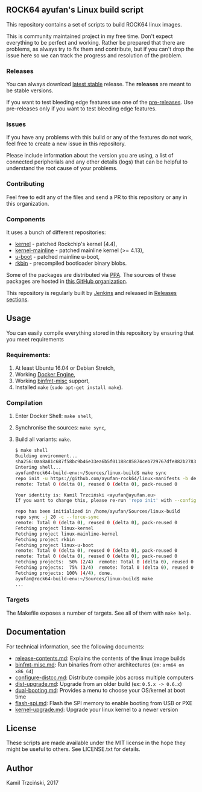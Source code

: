 ## ROCK64 ayufan's Linux build script

This repository contains a set of scripts to build ROCK64 linux images.

This is community maintained project in my free time. Don't expect everything to be perfect and working. Rather be prepared that there are problems, as always try to fix them and contribute, but if you can't drop the issue here so we can track the progress and resolution of the problem.

### Releases

You can always download [latest stable](https://github.com/ayufan-rock64/linux-build/releases/latest) release. The **releases** are meant to be stable versions.

If you want to test bleeding edge features use one of the [pre-releases](https://github.com/ayufan-rock64/linux-build/releases).
Use pre-releases only if you want to test bleeding edge features.

### Issues

If you have any problems with this build or any of the features do not work, feel free to create a new issue in this repository.

Please include information about the version you are using, a list of connected peripherials and any other details (logs) that can be helpful to understand the root cause of your problems.

### Contributing

Feel free to edit any of the files and send a PR to this repository or any in this organization.

### Components

It uses a bunch of different repositories:
- [kernel](https://github.com/ayufan-rock64/linux-kernel) - patched Rockchip's kernel (4.4),
- [kernel-mainline](https://github.com/ayufan-rock64/linux-mainline-kernel) - patched mainline kernel (>= 4.13),
- [u-boot](https://github.com/ayufan-rock64/linux-u-boot) - patched mainline u-boot,
- [rkbin](https://github.com/ayufan-rock64/rkbin) - precompiled bootloader binary blobs.

Some of the packages are distributed via [PPA](https://launchpad.net/~ayufan/+archive/ubuntu/rock64-ppa/).
The sources of these packages are hosted in [this GitHub organization](https://github.com/ayufan-rock64).

This repository is regularly built by [Jenkins](https://jenkins.ayufan.eu/job/linux-build-rock-64/) and released in [Releases sections](https://github.com/ayufan-rock64/linux-build/releases).

## Usage

You can easily compile everything stored in this repository by ensuring that you meet requirements

### Requirements:

1. At least Ubuntu 16.04 or Debian Stretch,
1. Working [Docker Engine](https://docs.docker.com/engine/installation/),
1. Working [binfmt-misc](recipes/binfmt-misc.md) support,
1. Installed `make` (`sudo apt-get install make`).

### Compilation

1. Enter Docker Shell: `make shell`,
1. Synchronise the sources: `make sync`,
1. Build all variants: `make`.

    ```bash
    $ make shell
    Building environment...
    sha256:0aa8a81c687f58bc9b46e33ea6b5f01188c85874ceb729767dfe882b2783abd2
    Entering shell...
    ayufan@rock64-build-env:~/Sources/linux-build$ make sync
    repo init -u https://github.com/ayufan-rock64/linux-manifests -b default --depth=1 --no-clone-bundle
    remote: Total 0 (delta 0), reused 0 (delta 0), pack-reused 0

    Your identity is: Kamil Trzciński <ayufan@ayufan.eu>
    If you want to change this, please re-run 'repo init' with --config-name

    repo has been initialized in /home/ayufan/Sources/linux-build
    repo sync -j 20 -c --force-sync
    remote: Total 0 (delta 0), reused 0 (delta 0), pack-reused 0
    Fetching project linux-kernel
    Fetching project linux-mainline-kernel
    Fetching project rkbin
    Fetching project linux-u-boot
    remote: Total 0 (delta 0), reused 0 (delta 0), pack-reused 0
    remote: Total 0 (delta 0), reused 0 (delta 0), pack-reused 0
    Fetching projects:  50% (2/4)  remote: Total 0 (delta 0), reused 0 (delta 0), pack-reused 0
    Fetching projects:  75% (3/4)  remote: Total 0 (delta 0), reused 0 (delta 0), pack-reused 0
    Fetching projects: 100% (4/4), done.
    ayufan@rock64-build-env:~/Sources/linux-build$ make
    ...
    ```

### Targets

The Makefile exposes a number of targets.
See all of them with `make help`.

## Documentation

For technical information, see the following documents:

  * [release-contents.md](recipes/release-contents.md): Explains the contents of the linux image builds
  * [binfmt-misc.md](recipes/binfmt-misc.md): Run binaries from other architectures (ex: `arm64 on x86_64`)
  * [configure-distcc.md](recipes/configure-distcc.md): Distribute compile jobs across multiple computers
  * [dist-upgrade.md](recipes/dist-upgrade.md): Upgrade from an older build (ex: `0.5.x -> 0.6.x`)
  * [dual-booting.md](recipes/dual-booting.md): Provides a menu to choose your OS/kernel at boot time
  * [flash-spi.md](recipes/flash-spi.md): Flash the SPI memory to enable booting from USB or PXE
  * [kernel-upgrade.md](recipes/kernel-upgrade.md): Upgrade your linux kernel to a newer version

## License

These scripts are made available under the MIT license in the hope they might be useful to others. See LICENSE.txt for details.

## Author

Kamil Trzciński, 2017

